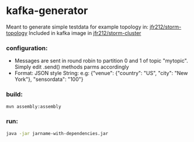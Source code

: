 # kafka-generator
Meant to generate simple testdata for example topology in: [jfr212/storm-topology](https://github.com/jfr2102/storm-topology)
Included in kafka image in [jfr212/storm-cluster](https://github.com/jfr2102/storm-cluster) 

### configuration:
- Messages are sent in round robin to partition 0 and 1 of topic "mytopic". Simply edit .send() methods parms accordingly
- Format: JSON style String: e.g: {"venue": {"country": "US", "city": "New York"}, "sensordata": "100"}
### build:
```bash
mvn assembly:assembly
```
### run: 
```bash
java -jar jarname-with-dependencies.jar
```

